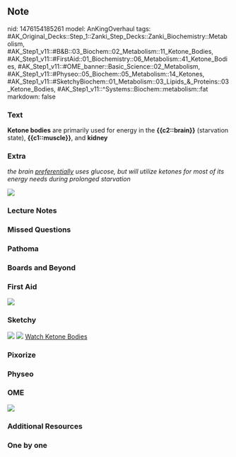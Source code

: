 ## Note
nid: 1476154185261
model: AnKingOverhaul
tags: #AK_Original_Decks::Step_1::Zanki_Step_Decks::Zanki_Biochemistry::Metabolism, #AK_Step1_v11::#B&B::03_Biochem::02_Metabolism::11_Ketone_Bodies, #AK_Step1_v11::#FirstAid::01_Biochemistry::06_Metabolism::41_Ketone_Bodies, #AK_Step1_v11::#OME_banner::Basic_Science::02_Metabolism, #AK_Step1_v11::#Physeo::05_Biochem::05_Metabolism::14_Ketones, #AK_Step1_v11::#SketchyBiochem::01_Metabolism::03_Lipids_&_Proteins::03_Ketone_Bodies, #AK_Step1_v11::^Systems::Biochem::metabolism::fat
markdown: false

### Text
<div>
  <div>
    <b>Ketone bodies</b> are primarily used for energy in the
    <b>{{c2::brain}}</b> (starvation state), <b>{{c1::muscle}}</b>,
    and <b>kidney</b>
  </div>
</div>

### Extra
<i>the brain <u>preferentially</u> uses glucose, but will utilize
ketones for most of its energy needs</i> <i>during prolonged
starvation</i>
<div><img src="Ketone%20metabolism_1606536512076.png"></div>

### Lecture Notes


### Missed Questions


### Pathoma


### Boards and Beyond


### First Aid
<img src="tmpFmu7PN.png">

### Sketchy
<img src="Screen%20Shot%202021-01-07%20at%2015.23.34.jpg">
<img src="Screen%20Shot%202021-01-07%20at%2015.23.47.jpg"> <a href=
"https://dashboard.sketchy.com/study/medical/courses/medical-biochemistry/units/medical-biochemistry-metabolism/videos/medical-biochemistry-metabolism-lipids-ketone-bodies?utm_source=anki&utm_medium=partnership&utm_campaign=february_update&utm_content=medical">
Watch Ketone Bodies</a>

### Pixorize


### Physeo


### OME
<div class="ome-widget">
  <a href=
  "https://onlinemeded.org/spa/metabolism?ref=anki"><img src=
  "_OME_AnkiFlashcards_Topic_2.png"></a>
</div>

### Additional Resources


### One by one

